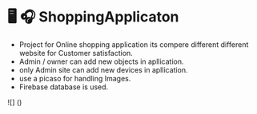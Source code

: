 # 🖥 🎧 ShoppingApplicaton
* Project for Online shopping application its compere different different website for Customer satisfaction. 
* Admin / owner can add new objects in apllication.
* only Admin site can add new devices in apllication.
* use a picaso for handling Images.
* Firebase database is used.

![] ()

